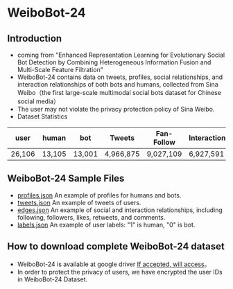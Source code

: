 # WeiboBot-24

## Introduction

- coming from "Enhanced Representation Learning for Evolutionary Social Bot Detection by Combining Heterogeneous Information Fusion and Multi-Scale Feature Filtration"
- WeiboBot-24 contains data on tweets, profiles, social relationships, and interaction relationships of both bots and humans, collected from Sina Weibo（the first large-scale multimodal social bots dataset for Chinese social media）
- The user may not violate the privacy protection policy of Sina Weibo.
- Dataset Statistics

| user | human | bot |  Tweets | Fan-Follow | Interaction | 
| ----------- | ----------- |----------- |----------- |----------- |----------- |
| 26,106 | 13,105 |13,001 |4,966,875 |9,027,109 |6,927,591 |

## WeiboBot-24 Sample Files
- [profiles.json](profiles.json) An example of profiles for humans and bots.
- [tweets.json](tweets.json) An example of tweets of users.
- [edges.json](edges.json) An example of social and interaction relationships, including following, followers, likes, retweets, and comments.
- [labels.json](labels.json) An example of user labels: "1" is human, "0" is bot.

## How to download complete WeiboBot-24 dataset
- WeiboBot-24 is available at google driver [If accepted, will access]()。
- In order to protect the privacy of users, we have encrypted the user IDs in WeiboBot-24 Dataset.
